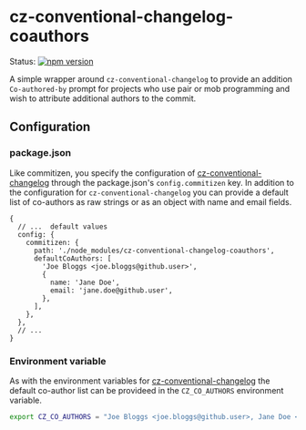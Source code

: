 # cz-conventional-changelog-coauthors

Status:
[![npm version](https://img.shields.io/npm/v/cz-conventional-changelog-coauthors.svg?style=flat-square)](https://www.npmjs.org/package/cz-conventional-changelog-coauthors)

A simple wrapper around `cz-conventional-changelog` to provide an addition `Co-authored-by` prompt for projects who use pair or mob programming and wish to attribute additional authors to the commit.

## Configuration

### package.json

Like commitizen, you specify the configuration of [cz-conventional-changelog](https://github.com/commitizen/cz-conventional-changelog#configuration) through the package.json's `config.commitizen` key. In addition to the configuration for `cz-conventional-changelog` you can provide a default list of co-authors as raw strings or as an object with name and email fields.

```json5
{
  // ...  default values
  config: {
    commitizen: {
      path: './node_modules/cz-conventional-changelog-coauthors',
      defaultCoAuthors: [
        'Joe Bloggs <joe.bloggs@github.user>',
        {
          name: 'Jane Doe',
          email: 'jane.doe@github.user',
        },
      ],
    },
  },
  // ...
}
```

### Environment variable

As with the environment variables for [cz-conventional-changelog](https://github.com/commitizen/cz-conventional-changelog#environment-variables) the default co-author list can be provideed in the `CZ_CO_AUTHORS` environment variable.

```sh
export CZ_CO_AUTHORS = "Joe Bloggs <joe.bloggs@github.user>, Jane Doe <jane.doe@github.user>"
```
